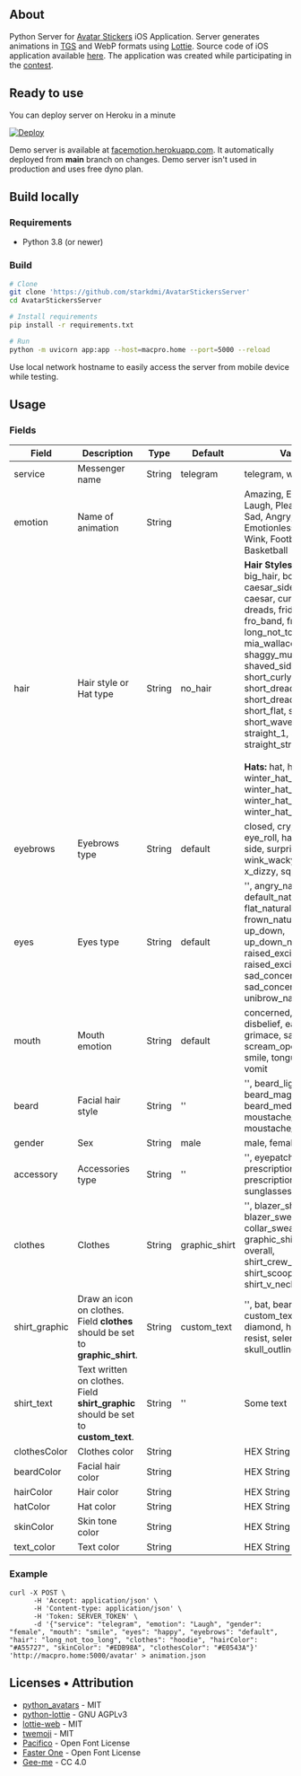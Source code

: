 ## About
Python Server for [Avatar Stickers](https://apps.apple.com/us/app/avatar-stickers/id1574023061) iOS Application. Server generates animations in [TGS](https://core.telegram.org/animated_stickers) and WebP formats using [Lottie](https://airbnb.io/lottie). Source code of iOS application available [here](https://github.com/starkdmi/AvatarStickers). The application was created while participating in the [contest](https://contest.com/sticker-app). 

## Ready to use
You can deploy server on Heroku in a minute

[![Deploy](https://www.herokucdn.com/deploy/button.svg)](https://heroku.com/deploy?template=https://github.com/starkdmi/AvatarStickersServer)

Demo server is available at [facemotion.herokuapp.com](https://facemotion.herokuapp.com). It automatically deployed from **main** branch on changes. 
Demo server isn't used in production and uses free dyno plan. 

## Build locally
### Requirements
- Python 3.8 (or newer)

### Build
``` Bash
# Clone
git clone 'https://github.com/starkdmi/AvatarStickersServer'
cd AvatarStickersServer

# Install requirements
pip install -r requirements.txt

# Run
python -m uvicorn app:app --host=macpro.home --port=5000 --reload
```
Use local network hostname to easily access the server from mobile device while testing.

## Usage
### Fields
| Field | Description | Type | Default | Values | Required |
| --- | --- | --- | --- | --- | --- |
| service | Messenger name | String | telegram | telegram, whatsapp | YES |
| emotion | Name of animation | String | | Amazing, Excited, Laugh, Please, Love, Sad, Angry, Crying, Emotionless, Smile, Wink, Football, Basketball | YES |
| hair | Hair style or Hat type | String | no_hair | **Hair Styles:** no_hair, big_hair, bob, bun, caesar_side_part, caesar, curly, curvy, dreads, frida, 'rizzle, fro_band, fro, long_not_too_long, mia_wallace, shaggy_mullet, shaggy, shaved_sides, short_curly, short_dreads_1, short_dreads_2, short_flat, short_round, short_waved, sides, straight_1, straight_2, straight_strand </br></br> **Hats:** hat, hijab, turban, winter_hat_1, winter_hat_2, winter_hat_3, winter_hat_4 | NO |
| eyebrows | Eyebrows type | String | default | closed, cry, default, eye_roll, happy, heart, side, surprised, wink_wacky, wink, x_dizzy, squint | NO |
| eyes | Eyes type | String | default | '', angry_natural, default_natural, default, flat_natural, frown_natural, up_down, up_down_natural, raised_excited_natural, raised_excited, sad_concerned_natural, sad_concerned, unibrow_natural, angry | NO |
| mouth | Mouth emotion | String | default | concerned, default, disbelief, eating, grimace, sad, scream_open, serious, smile, tongue, twinkle, vomit | NO |
| beard | Facial hair style | String | '' | '', beard_light, beard_magestic, beard_medium, moustache_fancy, moustache_magnum | NO |
| gender | Sex | String | male | male, female | NO |
| accessory | Accessories type | String | '' | '', eyepatch, kurt, prescription_01, prescription_02, round, sunglasses, wayfarers | NO |
| clothes | Clothes | String | graphic_shirt | '', blazer_shirt, blazer_sweater, collar_sweater, graphic_shirt, hoodie, overall, shirt_crew_neck, shirt_scoop_neck, shirt_v_neck | NO |
| shirt_graphic | Draw an icon on clothes. Field **clothes** should be set to **graphic_shirt**. | String | custom_text | '', bat, bear, cumbia, custom_text, deer, diamond, hola, pizza, resist, selena, skull_outline, skull | NO |
| shirt_text | Text written on clothes. Field **shirt_graphic** should be set to **custom_text**. | String | '' | Some text | NO |
| clothesColor | Clothes color | String | | HEX String - #FFFFFF | NO |
| beardColor | Facial hair color | String | | HEX String - #FFFFFF | NO |
| hairColor | Hair color | String | | HEX String - #FFFFFF | NO |
| hatColor | Hat color | String | | HEX String - #FFFFFF | NO |
| skinColor | Skin tone color | String | | HEX String - #FFFFFF | NO |
| text_color | Text color | String | | HEX String - #FFFFFF | NO |

### Example
```
curl -X POST \
      -H 'Accept: application/json' \
      -H 'Content-type: application/json' \
      -H 'Token: SERVER_TOKEN' \
      -d '{"service": "telegram", "emotion": "Laugh", "gender": "female", "mouth": "smile", "eyes": "happy", "eyebrows": "default", "hair": "long_not_too_long", "clothes": "hoodie", "hairColor": "#A55727", "skinColor": "#EDB98A", "clothesColor": "#E0543A"}' 'http://macpro.home:5000/avatar' > animation.json
```

## Licenses • Attribution
- [python_avatars](https://github.com/ibonn/python_avatars) - MIT
- [python-lottie](https://gitlab.com/mattbas/python-lottie) - GNU AGPLv3
- [lottie-web](https://github.com/airbnb/lottie-web) - MIT
- [twemoji](https://github.com/twitter/twemoj) - MIT
- [Pacifico](https://fonts.google.com/specimen/Pacifico?query=Pacifico#about) - Open Font License
- [Faster One](https://fonts.google.com/specimen/Faster+One?query=Faster+One#about) - Open Font License
- [Gee-me](https://iconscout.com/illustrations/gee-me) - CC 4.0
